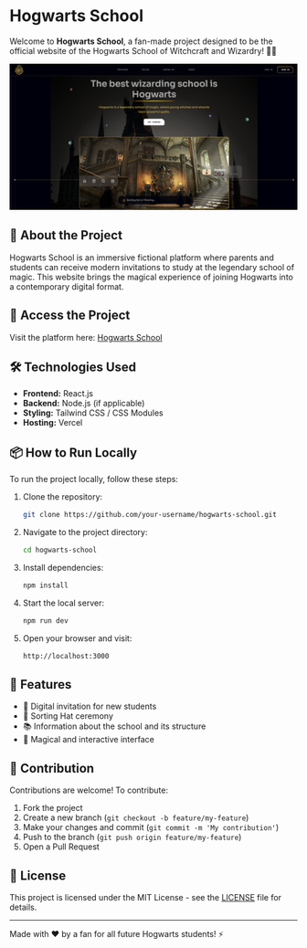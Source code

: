 # Hogwarts School

Welcome to **Hogwarts School**, a fan-made project designed to be the official website of the Hogwarts School of Witchcraft and Wizardry! 🏰✨

<img center="right" src="https://github.com/renatarsilva/hogwarts/blob/main/src/assets/services/bg.png?raw=true"  />

## 🔮 About the Project

Hogwarts School is an immersive fictional platform where parents and students can receive modern invitations to study at the legendary school of magic. This website brings the magical experience of joining Hogwarts into a contemporary digital format.

## 🚀 Access the Project

Visit the platform here:
[Hogwarts School](https://hogwarts-bay-six.vercel.app/)

## 🛠 Technologies Used

- **Frontend:** React.js
- **Backend:** Node.js (if applicable)
- **Styling:** Tailwind CSS / CSS Modules
- **Hosting:** Vercel

## 📦 How to Run Locally

To run the project locally, follow these steps:

1. Clone the repository:

   ```sh
   git clone https://github.com/your-username/hogwarts-school.git
   ```

2. Navigate to the project directory:

   ```sh
   cd hogwarts-school
   ```

3. Install dependencies:

   ```sh
   npm install
   ```

4. Start the local server:

   ```sh
   npm run dev
   ```

5. Open your browser and visit:
   ```sh
   http://localhost:3000
   ```

## 📌 Features

- 📜 Digital invitation for new students
- 🎩 Sorting Hat ceremony
- 📚 Information about the school and its structure
- 🏰 Magical and interactive interface

## 🤝 Contribution

Contributions are welcome! To contribute:

1. Fork the project
2. Create a new branch (`git checkout -b feature/my-feature`)
3. Make your changes and commit (`git commit -m 'My contribution'`)
4. Push to the branch (`git push origin feature/my-feature`)
5. Open a Pull Request

## 📜 License

This project is licensed under the MIT License - see the [LICENSE](LICENSE) file for details.

---

Made with ❤️ by a fan for all future Hogwarts students! ⚡
